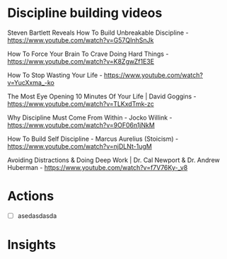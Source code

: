 # Discipline building videos

Steven Bartlett Reveals How To Build Unbreakable Discipline - https://www.youtube.com/watch?v=G57QInhSnJk

How To Force Your Brain To Crave Doing Hard Things - https://www.youtube.com/watch?v=K8ZgwZf1E3E

How To Stop Wasting Your Life - https://www.youtube.com/watch?v=YucXxma_-ko

The Most Eye Opening 10 Minutes Of Your Life | David Goggins - https://www.youtube.com/watch?v=TLKxdTmk-zc

Why Discipline Must Come From Within - Jocko Willink - https://www.youtube.com/watch?v=9OF06n1jNkM

How To Build Self Discipline - Marcus Aurelius (Stoicism) - https://www.youtube.com/watch?v=njDLNt-1ugM

Avoiding Distractions & Doing Deep Work | Dr. Cal Newport & Dr. Andrew Huberman - https://www.youtube.com/watch?v=f7V76Ky-_v8

# Actions

- [ ] asedasdasda

# Insights

